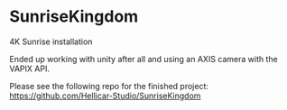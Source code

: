# SunriseKingdom
4K Sunrise installation

Ended up working with unity after all and using an AXIS camera with the VAPIX API.

Please see the following repo for the finished project: https://github.com/Hellicar-Studio/SunriseKingdom
